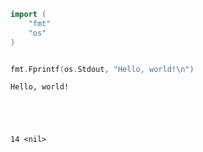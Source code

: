 ```go
import (
    "fmt"
    "os"
)



```


```go
fmt.Fprintf(os.Stdout, "Hello, world!\n")
```

    Hello, world!





    14 <nil>




```go

```
